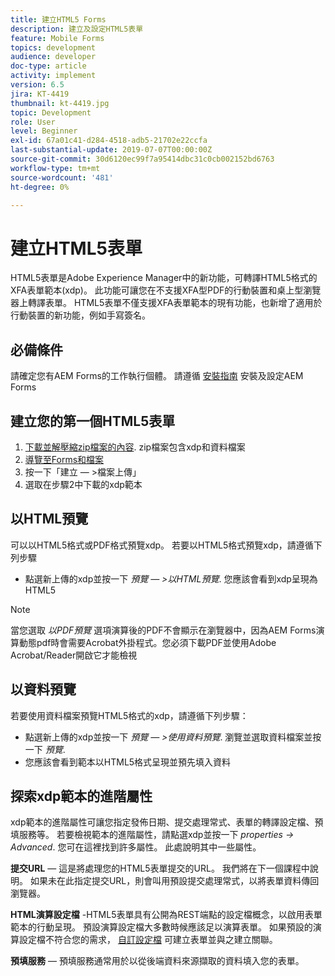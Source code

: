 ```yaml
---
title: 建立HTML5 Forms
description: 建立及設定HTML5表單
feature: Mobile Forms
topics: development
audience: developer
doc-type: article
activity: implement
version: 6.5
jira: KT-4419
thumbnail: kt-4419.jpg
topic: Development
role: User
level: Beginner
exl-id: 67a01c41-d284-4518-adb5-21702e22ccfa
last-substantial-update: 2019-07-07T00:00:00Z
source-git-commit: 30d6120ec99f7a95414dbc31c0cb002152bd6763
workflow-type: tm+mt
source-wordcount: '481'
ht-degree: 0%

---
```


# 建立HTML5表單

HTML5表單是Adobe Experience Manager中的新功能，可轉譯HTML5格式的XFA表單範本(xdp)。 此功能可讓您在不支援XFA型PDF的行動裝置和桌上型瀏覽器上轉譯表單。 HTML5表單不僅支援XFA表單範本的現有功能，也新增了適用於行動裝置的新功能，例如手寫簽名。

## 必備條件

請確定您有AEM Forms的工作執行個體。 請遵循 [安裝指南](https://experienceleague.adobe.com/docs/experience-manager-65/forms/install-aem-forms/osgi-installation/installing-configuring-aem-forms-osgi.html) 安裝及設定AEM Forms

## 建立您的第一個HTML5表單

1. [下載並解壓縮zip檔案的內容](assets/assets.zip). zip檔案包含xdp和資料檔案
2. [導覽至Forms和檔案](http://localhost:4502/aem/forms.html/content/dam/formsanddocuments)
3. 按一下「建立 — >檔案上傳」
4. 選取在步驟2中下載的xdp範本

## 以HTML預覽

可以以HTML5格式或PDF格式預覽xdp。 若要以HTML5格式預覽xdp，請遵循下列步驟

* 點選新上傳的xdp並按一下 _預覽 — >以HTML預覽_. 您應該會看到xdp呈現為HTML5

>[!NOTE]
>當您選取 _以PDF預覽_ 選項演算後的PDF不會顯示在瀏覽器中，因為AEM Forms演算動態pdf時會需要Acrobat外掛程式。您必須下載PDF並使用Adobe Acrobat/Reader開啟它才能檢視


## 以資料預覽

若要使用資料檔案預覽HTML5格式的xdp，請遵循下列步驟：

* 點選新上傳的xdp並按一下 _預覽 — >使用資料預覽_. 瀏覽並選取資料檔案並按一下 _預覽_.
* 您應該會看到範本以HTML5格式呈現並預先填入資料

## 探索xdp範本的進階屬性

xdp範本的進階屬性可讓您指定發佈日期、提交處理常式、表單的轉譯設定檔、預填服務等。 若要檢視範本的進階屬性，請點選xdp並按一下 _properties -> Advanced_. 您可在這裡找到許多屬性。 此處說明其中一些屬性。

**提交URL**  — 這是將處理您的HTML5表單提交的URL。 我們將在下一個課程中說明。 如果未在此指定提交URL，則會叫用預設提交處理常式，以將表單資料傳回瀏覽器。

**HTML演算設定檔** -HTML5表單具有公開為REST端點的設定檔概念，以啟用表單範本的行動呈現。 預設演算設定檔大多數時候應該足以演算表單。 如果預設的演算設定檔不符合您的需求， [自訂設定檔](https://experienceleague.adobe.com/docs/experience-manager-65/forms/html5-forms/custom-profile.html) 可建立表單並與之建立關聯。

**預填服務**  — 預填服務通常用於以從後端資料來源擷取的資料填入您的表單。
